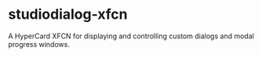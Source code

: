 # studiodialog-xfcn
A HyperCard XFCN for displaying and controlling custom dialogs and modal progress windows.
